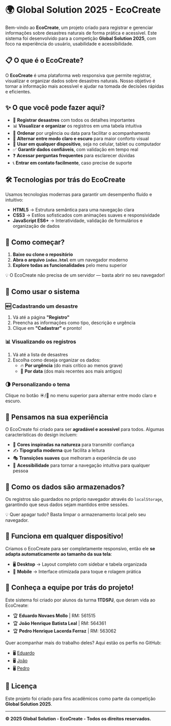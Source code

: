 # 🌍 Global Solution 2025 - EcoCreate  

Bem-vindo ao **EcoCreate**, um projeto criado para registrar e gerenciar informações sobre desastres naturais de forma prática e acessível. Este sistema foi desenvolvido para a competição **Global Solution 2025**, com foco na experiência do usuário, usabilidade e acessibilidade.

## 📋 O que é o EcoCreate?  

O **EcoCreate** é uma plataforma web responsiva que permite registrar, visualizar e organizar dados sobre desastres naturais. Nosso objetivo é tornar a informação mais acessível e ajudar na tomada de decisões rápidas e eficientes.  

## ✨ O que você pode fazer aqui?  

- 📝 **Registrar desastres** com todos os detalhes importantes  
- 📊 **Visualizar e organizar** os registros em uma tabela intuitiva  
- 🔄 **Ordenar** por urgência ou data para facilitar o acompanhamento  
- 🌙 **Alternar entre modo claro e escuro** para maior conforto visual  
- 📱 **Usar em qualquer dispositivo**, seja no celular, tablet ou computador  
- ✅ **Garantir dados confiáveis**, com validação em tempo real  
- ❓ **Acessar perguntas frequentes** para esclarecer dúvidas  
- 📞 **Entrar em contato facilmente**, caso precise de suporte  

## 🛠️ Tecnologias por trás do EcoCreate  

Usamos tecnologias modernas para garantir um desempenho fluído e intuitivo:  

- **HTML5** → Estrutura semântica para uma navegação clara  
- **CSS3** → Estilos sofisticados com animações suaves e responsividade  
- **JavaScript ES6+** → Interatividade, validação de formulários e organização de dados  

## 🚀 Como começar?  

1. **Baixe ou clone o repositório**  
2. **Abra o arquivo `index.html`** em um navegador moderno  
3. **Explore todas as funcionalidades** pelo menu superior  

💡 O EcoCreate não precisa de um servidor — basta abrir no seu navegador!  

## 📖 Como usar o sistema  

### 🆕 Cadastrando um desastre  
1. Vá até a página **"Registro"**  
2. Preencha as informações como tipo, descrição e urgência  
3. Clique em **"Cadastrar"** e pronto!  

### 📊 Visualizando os registros  
1. Vá até a lista de desastres  
2. Escolha como deseja organizar os dados:  
   - 🔥 **Por urgência** (do mais crítico ao menos grave)  
   - 📅 **Por data** (dos mais recentes aos mais antigos)  

### 🌗 Personalizando o tema  
Clique no botão ☀️/🌙 no menu superior para alternar entre modo claro e escuro.  

## 🎨 Pensamos na sua experiência  

O EcoCreate foi criado para ser **agradável e acessível** para todos. Algumas características do design incluem:  

- 🎨 **Cores inspiradas na natureza** para transmitir confiança  
- ✍️ **Tipografia moderna** que facilita a leitura  
- 🎭 **Transições suaves** que melhoram a experiência de uso  
- 🦾 **Acessibilidade** para tornar a navegação intuitiva para qualquer pessoa  

## 💾 Como os dados são armazenados?  

Os registros são guardados no próprio navegador através do `localStorage`, garantindo que seus dados sejam mantidos entre sessões.  

💡 Quer apagar tudo? Basta limpar o armazenamento local pelo seu navegador.  

## 📱 Funciona em qualquer dispositivo!  

Criamos o EcoCreate para ser completamente responsivo, então ele **se adapta automaticamente ao tamanho da sua tela**:  

- 🖥️ **Desktop** → Layout completo com sidebar e tabela organizada  
- 📱 **Mobile** → Interface otimizada para toque e rolagem prática  

## 👥 Conheça a equipe por trás do projeto!  

Este sistema foi criado por alunos da turma **1TDSPJ**, que deram vida ao EcoCreate:  

- 🏆 **Eduardo Novaes Mollo** | RM: 561515  
- 🏆 **João Henrique Batista Leal** | RM: 564361  
- 🏆 **Pedro Henrique Lacerda Ferraz** | RM: 563062  

Quer acompanhar mais do trabalho deles? Aqui estão os perfis no GitHub:  

- 🖥️ [Eduardo](https://github.com/EduMollo)  
- 🖥️ [João](https://github.com/JoaoHBatistaLeal)  
- 🖥️ [Pedro](https://github.com/ph3103)  

## 📄 Licença  

Este projeto foi criado para fins acadêmicos como parte da competição **Global Solution 2025**.  

---

**© 2025 Global Solution - EcoCreate - Todos os direitos reservados.**  
